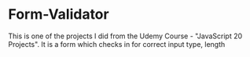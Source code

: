 # Form-Validator
This is one of the projects I did from the Udemy Course - "JavaScript 20 Projects". It is a form which checks in for correct input type, length

